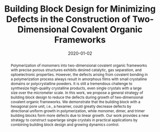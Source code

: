 ---
title: "Building Block Design for Minimizing Defects in the Construction of Two-Dimensional Covalent Organic Frameworks"
authors:
- You-Liang Zhu
- Cui-Liu Fu
- Zhan-Wei Li
- Zhao-Yan Sun
date: "2020-01-02"
doi: "10.1021/acs.jpclett.9b03420"
publication_types: ["期刊文章"]
publication: "The Journal of Physical Chemistry Letters"
publication_short: "J. Phys. Chem. Lett."
abstract: "<!--more-->
Polymerization of monomers into two-dimensional covalent  organic frameworks with precise porous structures exhibits desired  catalytic, gas separation, and optoelectronic properties. However, the  defects arising from covalent bonding in a polymerization process always  result in amorphous films with small crystalline domains or  polycrystalline powders. It is still a tremendous challenge to  synthesize high-quality crystalline products, even single crystals with a  large size over the micrometer scale. In this work, we propose a  general strategy of building block design to reduce the defects during  growth of two-dimensional covalent organic frameworks. We demonstrate  that the building block with a hexagonal pore unit, i.e., a hexamer,  could greatly decrease defects by directional uniform growth in  polymerization, while monomer, dimer, and trimer building blocks form  more defects due to linear growth. Our work provides a new strategy to  construct superlarge single crystals in practical applications by  combining building block design and growing dynamics control."
url_pdf: "https://doi.org/10.1021/acs.jpclett.9b03420"
---